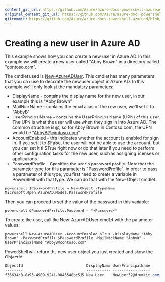 ```yaml
---
content_git_url: https://github.com/Azure/azure-docs-powershell-azuread/blob/VinceSmith-patch-7/Azure%20AD%20Cmdlets/docs-conceptual/new-user-sample.md
original_content_git_url: https://github.com/Azure/azure-docs-powershell-azuread/blob/VinceSmith-patch-7/Azure%20AD%20Cmdlets/docs-conceptual/new-user-sample.md
gitcommit: https://github.com/Azure/azure-docs-powershell-azuread/blob/859b4f8a31d1a0bed4c6298c8b6a557f35f232df
---
```

# Creating a new user in Azure AD

This example shows how you can create a new user in Azure AD. In this example we will create a new user called "Abby Brown" in a directory called "contoso.com".

The cmdlet used is [New-AzureADUser](). This cmdlet has many parameters that you can use to decorate the new user object in Azure AD. In this example we'll only look at the mandatory parameters:
 
+ DisplayName - contains the display name for the new user, in our example this is "Abby Brown"
+ MailNickName - contains the email alias of the new user, we'll set it to "AbbyB"
+ UserPrincipalName - contains the UserPrincipalName (UPN) of this user. The UPN is what the user will use when they sign in into Azure AD. The common structure is <MailNickName>@<directory name>, so for Abby Brown in Contoso.com, the UPN would be "AbbyB@contoso.com"
+ AccountEnabled - this indicates whether the account is enabled for sign in. If you set it to $False, the user will not be able to use the account, but you can set it ti $True right now or do that later if you need to perform other configuration tasks for the new user, such as assigning licenses or applications.
+ PasswordProfile - Specifies the user's password profile. Note that the parameter type for this parameter is "PasswordProfile". in order to pass a parameter of this type, you first need to create a variable in PowerShell with that type. We can do that with the New-Object cmdlet:

```powershell $PasswordProfile = New-Object -TypeName Microsoft.Open.AzureAD.Model.PasswordProfile```

Then you can proceed to set the value of the password in this variable:

``` powershell $PasswordProfile.Password = "<Password>" ```

To create the user, call the New-AzureADUser cmdlet with the parameter values:

```powershell New-AzureADUser -AccountEnabled $True -DisplayName "Abby Brown" -PasswordProfile $PasswordProfile -MailNickName "AbbyB" -UserPrincipalName "AbbyB@contoso.com"```

PowerShell will return the new user object you just created and show the ObjectId:

```powershell 
ObjectId                             DisplayName UserPrincipalName                 UserType
--------                             ----------- -----------------                 --------
f36634c8-8a93-4909-9248-0845548bc515 New User    NewUser32@drumkit.onmicrosoft.com Member

```